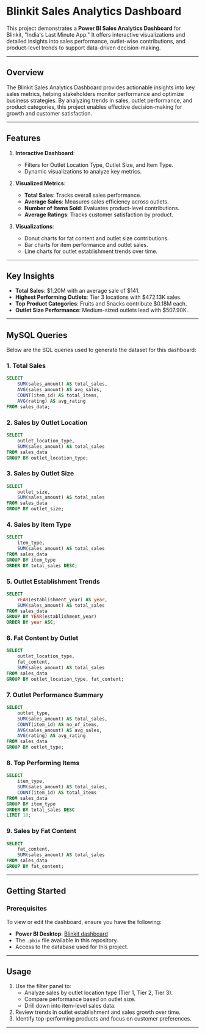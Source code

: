 # **Blinkit Sales Analytics Dashboard**

This project demonstrates a **Power BI Sales Analytics Dashboard** for Blinkit, "India's Last Minute App." It offers interactive visualizations and detailed insights into sales performance, outlet-wise contributions, and product-level trends to support data-driven decision-making.

---

## **Overview**

The Blinkit Sales Analytics Dashboard provides actionable insights into key sales metrics, helping stakeholders monitor performance and optimize business strategies. By analyzing trends in sales, outlet performance, and product categories, this project enables effective decision-making for growth and customer satisfaction.

---

## **Features**

1. **Interactive Dashboard**:
   - Filters for Outlet Location Type, Outlet Size, and Item Type.
   - Dynamic visualizations to analyze key metrics.

2. **Visualized Metrics**:
   - **Total Sales**: Tracks overall sales performance.
   - **Average Sales**: Measures sales efficiency across outlets.
   - **Number of Items Sold**: Evaluates product-level contributions.
   - **Average Ratings**: Tracks customer satisfaction by product.

3. **Visualizations**:
   - Donut charts for fat content and outlet size contributions.
   - Bar charts for item performance and outlet sales.
   - Line charts for outlet establishment trends over time.

---

## **Key Insights**

- **Total Sales**: $1.20M with an average sale of $141.
- **Highest Performing Outlets**: Tier 3 locations with $472.13K sales.
- **Top Product Categories**: Fruits and Snacks contribute $0.18M each.
- **Outlet Size Performance**: Medium-sized outlets lead with $507.90K.

---

## **MySQL Queries**

Below are the SQL queries used to generate the dataset for this dashboard:

### **1. Total Sales**
```sql
SELECT 
    SUM(sales_amount) AS total_sales,
    AVG(sales_amount) AS avg_sales,
    COUNT(item_id) AS total_items,
    AVG(rating) AS avg_rating
FROM sales_data;
```

### **2. Sales by Outlet Location**
```sql
SELECT 
    outlet_location_type,
    SUM(sales_amount) AS total_sales
FROM sales_data
GROUP BY outlet_location_type;
```

### **3. Sales by Outlet Size**
```sql
SELECT 
    outlet_size,
    SUM(sales_amount) AS total_sales
FROM sales_data
GROUP BY outlet_size;
```

### **4. Sales by Item Type**
```sql
SELECT 
    item_type,
    SUM(sales_amount) AS total_sales
FROM sales_data
GROUP BY item_type
ORDER BY total_sales DESC;
```

### **5. Outlet Establishment Trends**
```sql
SELECT 
    YEAR(establishment_year) AS year,
    SUM(sales_amount) AS total_sales
FROM sales_data
GROUP BY YEAR(establishment_year)
ORDER BY year ASC;
```

### **6. Fat Content by Outlet**
```sql
SELECT 
    outlet_location_type,
    fat_content,
    SUM(sales_amount) AS total_sales
FROM sales_data
GROUP BY outlet_location_type, fat_content;
```

### **7. Outlet Performance Summary**
```sql
SELECT 
    outlet_type,
    SUM(sales_amount) AS total_sales,
    COUNT(item_id) AS no_of_items,
    AVG(sales_amount) AS avg_sales,
    AVG(rating) AS avg_rating
FROM sales_data
GROUP BY outlet_type;
```

### **8. Top Performing Items**
```sql
SELECT 
    item_type,
    SUM(sales_amount) AS total_sales,
    COUNT(item_id) AS total_items
FROM sales_data
GROUP BY item_type
ORDER BY total_sales DESC
LIMIT 10;
```

### **9. Sales by Fat Content**
```sql
SELECT 
    fat_content,
    SUM(sales_amount) AS total_sales
FROM sales_data
GROUP BY fat_content;
```

---

## **Getting Started**

### **Prerequisites**
To view or edit the dashboard, ensure you have the following:
- **Power BI Desktop**: [Blinkit dashboard](https://powerbi.microsoft.com/)
- The `.pbix` file available in this repository.
- Access to the database used for this project.

---

## **Usage**

1. Use the filter panel to:
   - Analyze sales by outlet location type (Tier 1, Tier 2, Tier 3).
   - Compare performance based on outlet size.
   - Drill down into item-level sales data.
2. Review trends in outlet establishment and sales growth over time.
3. Identify top-performing products and focus on customer preferences.

---








